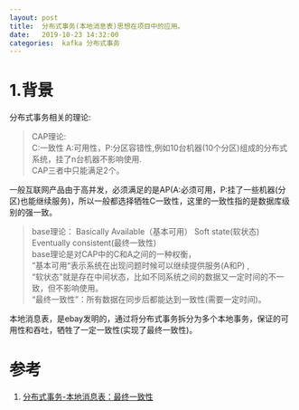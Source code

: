 ```yaml
---
layout: post
title:  分布式事务(本地消息表)思想在项目中的应用。
date:   2019-10-23 14:32:00
categories:  kafka 分布式事务
---
```

# 1.背景
分布式事务相关的理论:  

>CAP理论:   
>C:一致性 A:可用性，P:分区容错性,例如10台机器(10个分区)组成的分布式系统，挂了n台机器不影响使用.  
> CAP三者中只能满足2个。

一般互联网产品由于高并发，必须满足的是AP(A:必须可用，P:挂了一些机器(分区)也能继续服务)，所以一般都选择牺牲C一致性，这里的一致性指的是数据库级别的强一致。

>base理论： Basically Available（基本可用） Soft state(软状态)  Eventually consistent(最终一致性)  
>base理论是对CAP中的C和A之间的一种权衡，  
> ”基本可用“表示系统在出现问题时候可以继续提供服务(A和P) ,  
> “软状态”就是存在中间状态，比如不同系统之间的数据又一定时间的不一致，但不影响使用。  
>“最终一致性”：所有数据在同步后都能达到一致性(需要一定时间)。


本地消息表，是ebay发明的，通过将分布式事务拆分为多个本地事务，保证的可用性和吞吐，牺牲了一定一致性(实现了最终一致性)。

# 参考
1. [分布式事务-本地消息表：最终一致性](https://quguang.wang/post/transaction-local-msg-tb/)


